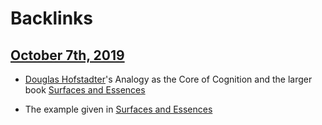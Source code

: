 
# Backlinks
## [October 7th, 2019](<October 7th, 2019.md>)
- [Douglas Hofstadter](<Douglas Hofstadter.md>)'s Analogy as the Core of Cognition and the larger book [Surfaces and Essences](<Surfaces and Essences.md>)

- The example given in [Surfaces and Essences](<Surfaces and Essences.md>)

